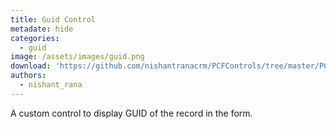 ```yaml
---
title: Guid Control
metadate: hide
categories:
  - guid
image: /assets/images/guid.png
download: 'https://github.com/nishantranacrm/PCFControls/tree/master/PCFGuidControl/GuidPCFControl'
authors:
  - nishant_rana
---
```


A custom control to display GUID of the record in the form.
